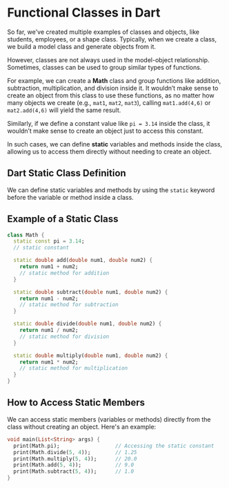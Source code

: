 # Functional Classes in Dart

So far, we've created multiple examples of classes and objects, like students, employees, or a shape class. Typically, when we create a class, we build a model class and generate objects from it.

However, classes are not always used in the model-object relationship. Sometimes, classes can be used to group similar types of functions.

For example, we can create a **Math** class and group functions like addition, subtraction, multiplication, and division inside it. It wouldn’t make sense to create an object from this class to use these functions, as no matter how many objects we create (e.g., `mat1`, `mat2`, `mat3`), calling `mat1.add(4,6)` or `mat2.add(4,6)` will yield the same result.

Similarly, if we define a constant value like `pi = 3.14` inside the class, it wouldn’t make sense to create an object just to access this constant.

In such cases, we can define **static** variables and methods inside the class, allowing us to access them directly without needing to create an object.

## Dart Static Class Definition

We can define static variables and methods by using the `static` keyword before the variable or method inside a class.

## Example of a Static Class

```dart
class Math {
  static const pi = 3.14;
  // static constant

  static double add(double num1, double num2) {
    return num1 + num2;
    // static method for addition
  }

  static double subtract(double num1, double num2) {
    return num1 - num2;
    // static method for subtraction
  }

  static double divide(double num1, double num2) {
    return num1 / num2;
    // static method for division
  }

  static double multiply(double num1, double num2) {
    return num1 * num2;
    // static method for multiplication
  }
}
```

## How to Access Static Members

We can access static members (variables or methods) directly from the class without creating an object. Here's an example:

```dart
void main(List<String> args) {
  print(Math.pi);                  // Accessing the static constant
  print(Math.divide(5, 4));        // 1.25
  print(Math.multiply(5, 4));      // 20.0
  print(Math.add(5, 4));           // 9.0
  print(Math.subtract(5, 4));      // 1.0
}
```
